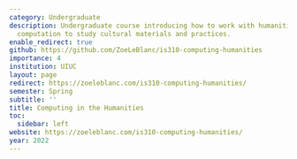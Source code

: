 ```yaml
---
category: Undergraduate
description: Undergraduate course introducing how to work with humanities data and
  computation to study cultural materials and practices.
enable_redirect: true
github: https://github.com/ZoeLeBlanc/is310-computing-humanities
importance: 4
institution: UIUC
layout: page
redirect: https://zoeleblanc.com/is310-computing-humanities/
semester: Spring
subtitle: ''
title: Computing in the Humanities
toc:
  sidebar: left
website: https://zoeleblanc.com/is310-computing-humanities/
year: 2022
---
```


